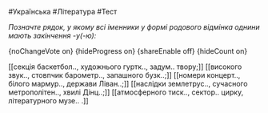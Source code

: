 #Українська #Література #Тест

*Позначте рядок, у якому всі іменники у формі родового відмінка однини мають закінчення -у(-ю):*

{noChangeVote on}
{hideProgress on}
{shareEnable off}
{hideCount on}

[[секція баскетбол.., художнього гуртк.., задум.. твору;]]
[[високого звук.., стовпчик барометр.., запашного бузк..;]]
[[номери концерт.., білого мармур.., держави Ліван..;]]
[[наслідки землетрус.., сучасного метрополітен.., хвилі Дінц..;]]
[[атмосферного тиск.., сектор.. цирку, літературного музе.. .]]

